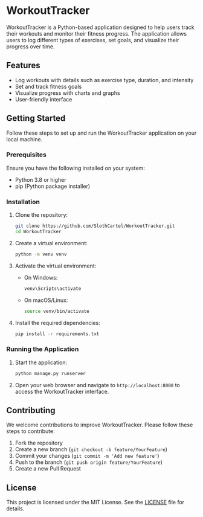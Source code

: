 # WorkoutTracker

WorkoutTracker is a Python-based application designed to help users track their workouts and monitor their fitness progress. The application allows users to log different types of exercises, set goals, and visualize their progress over time.

## Features

- Log workouts with details such as exercise type, duration, and intensity
- Set and track fitness goals
- Visualize progress with charts and graphs
- User-friendly interface

## Getting Started

Follow these steps to set up and run the WorkoutTracker application on your local machine.

### Prerequisites

Ensure you have the following installed on your system:

- Python 3.8 or higher
- pip (Python package installer)

### Installation

1. Clone the repository:

    ```bash
    git clone https://github.com/SlothCartel/WorkoutTracker.git
    cd WorkoutTracker
    ```

2. Create a virtual environment:

    ```bash
    python -m venv venv
    ```

3. Activate the virtual environment:

    - On Windows:

        ```bash
        venv\Scripts\activate
        ```

    - On macOS/Linux:

        ```bash
        source venv/bin/activate
        ```

4. Install the required dependencies:

    ```bash
    pip install -r requirements.txt
    ```

### Running the Application

1. Start the application:

    ```bash
    python manage.py runserver
    ```

2. Open your web browser and navigate to `http://localhost:8000` to access the WorkoutTracker interface.

## Contributing

We welcome contributions to improve WorkoutTracker. Please follow these steps to contribute:

1. Fork the repository
2. Create a new branch (`git checkout -b feature/YourFeature`)
3. Commit your changes (`git commit -m 'Add new feature'`)
4. Push to the branch (`git push origin feature/YourFeature`)
5. Create a new Pull Request

## License

This project is licensed under the MIT License. See the [LICENSE](LICENSE) file for details.
